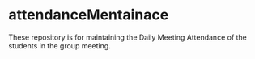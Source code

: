 # attendanceMentainace
These repository is for maintaining the Daily Meeting Attendance of the students in the group meeting.
